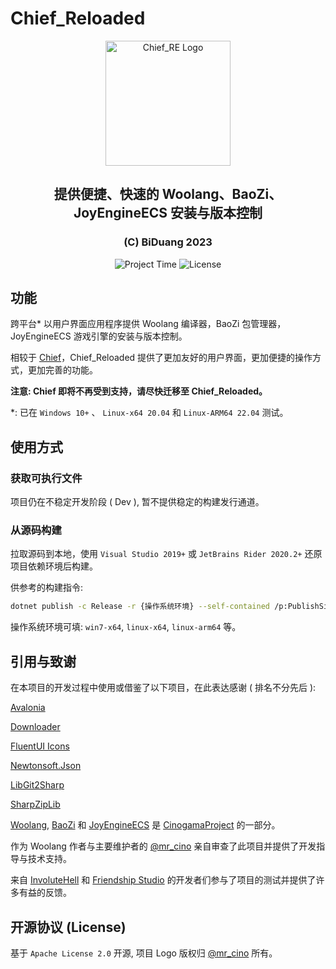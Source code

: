 # Chief_Reloaded

<div align=center>
<img alt="Chief_RE Logo" src="https://git.cinogama.net/cinogamaproject/woolang/-/raw/master/image/woolang_logo.png" width="200" />
<h2>提供便捷、快速的 Woolang、BaoZi、JoyEngineECS 安装与版本控制</h2>
<h3>(C) BiDuang 2023</h3>
<img alt="Project Time" src="https://wakatime.com/badge/user/54584642-d17f-456f-9341-29215427f16b/project/70f385fa-9d8a-43ac-aa4d-192f458700fd.svg?style=flat-square"/>
<img alt="License" src="https://img.shields.io/github/license/BiDuang/Chief_Reloaded?color=%2339c5bb&style=flat-square">
</div>

## 功能

跨平台* 以用户界面应用程序提供 Woolang 编译器，BaoZi 包管理器，JoyEngineECS 游戏引擎的安装与版本控制。

相较于 [Chief](https://github.com/BiDuang/Chief)，Chief_Reloaded 提供了更加友好的用户界面，更加便捷的操作方式，更加完善的功能。

**注意: Chief 即将不再受到支持，请尽快迁移至 Chief_Reloaded。**

*: 已在 `Windows 10+` 、 `Linux-x64 20.04` 和 `Linux-ARM64 22.04` 测试。

## 使用方式

### 获取可执行文件

项目仍在不稳定开发阶段 ( Dev ), 暂不提供稳定的构建发行通道。

### 从源码构建

拉取源码到本地，使用 `Visual Studio 2019+` 或 `JetBrains Rider 2020.2+` 还原项目依赖环境后构建。

供参考的构建指令:

```bash
dotnet publish -c Release -r {操作系统环境} --self-contained /p:PublishSingleFile=true /p:IncludeNativeLibrariesForSelfExtract=true
```

操作系统环境可填: `win7-x64`, `linux-x64`, `linux-arm64` 等。

## 引用与致谢

在本项目的开发过程中使用或借鉴了以下项目，在此表达感谢 ( 排名不分先后 ):

[Avalonia](https://github.com/AvaloniaUI/Avalonia)

[Downloader](https://github.com/bezzad/Downloader)

[FluentUI Icons](https://github.com/microsoft/fluentui-system-icons)

[Newtonsoft.Json](https://www.newtonsoft.com/json)

[LibGit2Sharp](https://github.com/libgit2/libgit2sharp)

[SharpZipLib](https://github.com/icsharpcode/SharpZipLib)

[Woolang](https://git.cinogama.net/cinogamaproject/woolang),
[BaoZi](https://git.cinogama.net/cinogamaproject/woolangpackages/baozi)
和 [JoyEngineECS](https://git.cinogama.net/cinogamaproject/joyengineecs/joyengineecs)
是 [CinogamaProject](https://git.cinogama.net/cinogamaproject) 的一部分。

作为 Woolang 作者与主要维护者的 [@mr_cino](https://github.com/mrcino) 亲自审查了此项目并提供了开发指导与技术支持。

来自 [InvoluteHell](https://github.com/InvoluteHell) 和 [Friendship Studio](https://github.com/Friendship-Studio)
的开发者们参与了项目的测试并提供了许多有益的反馈。

## 开源协议 (License)

基于 `Apache License 2.0` 开源, 项目 Logo 版权归 [@mr_cino](https://github.com/mrcino) 所有。
